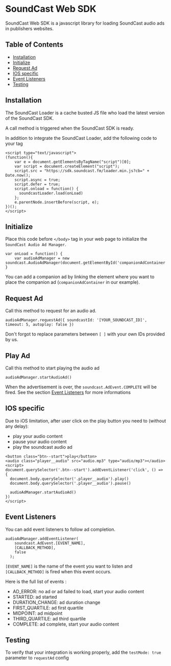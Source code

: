 # SoundCast Web SDK
SoundCast Web SDK is a javascript library for loading SoundCast audio ads in publishers websites.

## Table of Contents

* [Installation](#installation)
* [Initialize](#initialize)
* [Request Ad](#request-ad)
* [IOS specific](#ios-specific)
* [Event Listeners](#event-listeners)
* [Testing](#testing)

## Installation

The SoundCast Loader is a cache busted JS file who load the latest version of the SoundCast SDK.

A call method is triggered when the SoundCast SDK is ready.

In addition to integrate the SoundCast Loader, add the following code to your <head> tag

```
<script type="text/javascript">
(function(){
    var e = document.getElementsByTagName("script")[0];
    var script = document.createElement("script");
    script.src = "https://sdk.soundcast.fm/loader.min.js?cb=" + Date.now();
    script.async = true;
    script.defer = true;
    script.onload = function() {
      soundcastLoader.load(onLoad)
    };
    e.parentNode.insertBefore(script, e);
})();
</script>
```

## Initialize

Place this code before `</body>` tag in your web page to initialize the `SoundCast Audio Ad Manager`.

```
var onLoad = function() {
    var audioAdManager = new soundcast.AudioAdManager(document.getElementById('companionAdContainer'))
}
```

You can add a companion ad by linking the element where you want to place the companion ad (`companionAdContainer` in our example).

## Request Ad

Call this method to request for an audio ad.

```
audioAdManager.requestAd({ soundcastId: '[YOUR_SOUNDCAST_ID]', timeout: 5, autoplay: false })
```

Don't forgot to replace parameters between `[ ]` with your own IDs provided by us.

## Play Ad

Call this method to start playing the audio ad

```
audioAdManager.startAudioAd()
```

When the advertisement is over, the `soundcast.AdEvent.COMPLETE` will be fired. See the section [Event Listeners](#event-listeners) for more informations

## IOS specific

Due to iOS limitation, after user click on the play button you need to (without any delay):
- play your audio content
- pause your audio content
- play the soundcast audio ad

```
<button class="btn--start">play</button>
<audio class="player__audio" src="audio.mp3" type="audio/mp3"></audio>
<script>
document.querySelector('.btn--start').addEventListener('click', () => {
  document.body.querySelector('.player__audio').play()
  document.body.querySelector('.player__audio').pause()

  audioAdManager.startAudioAd()
})
</script>
```

## Event Listeners

You can add event listeners to follow ad completion.

```
audioAdManager.addEventListener(
    soundcast.AdEvent.[EVENT_NAME],
    [CALLBACK_METHOD],
    false
  );
```

`[EVENT_NAME]` is the name of the event you want to listen and `[CALLBACK_METHOD]` is fired when this event occurs.

Here is the full list of events :
* AD_ERROR: no ad or ad failed to load, start your audio content
* STARTED: ad started
* DURATION_CHANGE: ad duration change
* FIRST_QUARTILE: ad first quartile
* MIDPOINT: ad midpoint
* THIRD_QUARTILE: ad third quartile
* COMPLETE: ad complete, start your audio content

## Testing

To verify that your integration is working properly, add the `testMode: true`  parameter to `requestAd` config
